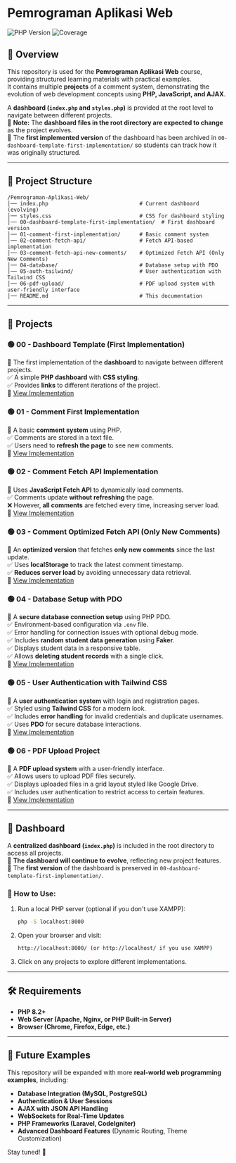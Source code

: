 # Pemrograman Aplikasi Web

![PHP Version](https://img.shields.io/badge/PHP-8.2-blue.svg) ![Coverage](https://img.shields.io/badge/coverage-100%25-brightgreen.svg)

## 📌 Overview
This repository is used for the **Pemrograman Aplikasi Web** course, providing structured learning materials with practical examples.  
It contains multiple **projects** of a comment system, demonstrating the evolution of web development concepts using **PHP, JavaScript, and AJAX**.

A **dashboard (`index.php` and `styles.php`)** is provided at the root level to navigate between different projects.  
🔹 **Note:** The **dashboard files in the root directory are expected to change** as the project evolves.  
🔹 The **first implemented version** of the dashboard has been archived in `00-dashboard-template-first-implementation/` so students can track how it was originally structured.

---

## 📂 Project Structure
```
/Pemrograman-Aplikasi-Web/
│── index.php                             # Current dashboard (evolving)
│── styles.css                            # CSS for dashboard styling
│── 00-dashboard-template-first-implementation/  # First dashboard version
│── 01-comment-first-implementation/      # Basic comment system
│── 02-comment-fetch-api/                 # Fetch API-based implementation
│── 03-comment-fetch-api-new-comments/    # Optimized Fetch API (Only New Comments)
│── 04-database/                          # Database setup with PDO
│── 05-auth-tailwind/                     # User authentication with Tailwind CSS
│── 06-pdf-upload/                        # PDF upload system with user-friendly interface
│── README.md                             # This documentation
```

---

## 🚀 Projects

### 🟢 **00 - Dashboard Template (First Implementation)**
📌 The first implementation of the **dashboard** to navigate between different projects.  
✅ A simple **PHP dashboard** with **CSS styling**.  
✅ Provides **links** to different iterations of the project.  
🔗 [View Implementation](00-dashboard-template-first-implementation/)

### 🟢 **01 - Comment First Implementation**
📌 A basic **comment system** using PHP.  
✅ Comments are stored in a text file.  
✅ Users need to **refresh the page** to see new comments.  
🔗 [View Implementation](01-comment-first-implementation/)

### 🟢 **02 - Comment Fetch API Implementation**
📌 Uses **JavaScript Fetch API** to dynamically load comments.  
✅ Comments update **without refreshing** the page.  
❌ However, **all comments** are fetched every time, increasing server load.  
🔗 [View Implementation](02-comment-fetch-api/)

### 🟢 **03 - Comment Optimized Fetch API (Only New Comments)**
📌 An **optimized version** that fetches **only new comments** since the last update.  
✅ Uses **localStorage** to track the latest comment timestamp.  
✅ **Reduces server load** by avoiding unnecessary data retrieval.  
🔗 [View Implementation](03-comment-fetch-api-new-comments/)

### 🟢 **04 - Database Setup with PDO**
📌 A **secure database connection setup** using PHP PDO.  
✅ Environment-based configuration via `.env` file.  
✅ Error handling for connection issues with optional debug mode.  
✅ Includes **random student data generation** using **Faker**.  
✅ Displays student data in a responsive table.  
✅ Allows **deleting student records** with a single click.  
🔗 [View Implementation](04-database/)

### 🟢 **05 - User Authentication with Tailwind CSS**
📌 A **user authentication system** with login and registration pages.  
✅ Styled using **Tailwind CSS** for a modern look.  
✅ Includes **error handling** for invalid credentials and duplicate usernames.  
✅ Uses **PDO** for secure database interactions.  
🔗 [View Implementation](05-auth-tailwind/)

### 🟢 **06 - PDF Upload Project**
📌 A **PDF upload system** with a user-friendly interface.  
✅ Allows users to upload PDF files securely.  
✅ Displays uploaded files in a grid layout styled like Google Drive.  
✅ Includes user authentication to restrict access to certain features.  
🔗 [View Implementation](06-pdf-upload/)

---

## 📌 Dashboard

A **centralized dashboard (`index.php`)** is included in the root directory to access all projects.  
🔹 **The dashboard will continue to evolve**, reflecting new project features.  
🔹 The **first version** of the dashboard is preserved in `00-dashboard-template-first-implementation/`.

### 🔹 How to Use:
1. Run a local PHP server (optional if you don't use XAMPP):
   ```sh
   php -S localhost:8000 
   ```
2. Open your browser and visit:
   ```sh
   http://localhost:8000/ (or http://localhost/ if you use XAMPP)
   ```
3. Click on any projects to explore different implementations.

---

## 🛠 Requirements

- **PHP 8.2+**
- **Web Server (Apache, Nginx, or PHP Built-in Server)**
- **Browser (Chrome, Firefox, Edge, etc.)**

---

## 🎯 Future Examples
This repository will be expanded with more **real-world web programming examples**, including:
- **Database Integration (MySQL, PostgreSQL)**
- **Authentication & User Sessions**
- **AJAX with JSON API Handling**
- **WebSockets for Real-Time Updates**
- **PHP Frameworks (Laravel, CodeIgniter)**
- **Advanced Dashboard Features** (Dynamic Routing, Theme Customization)

Stay tuned! 🚀
